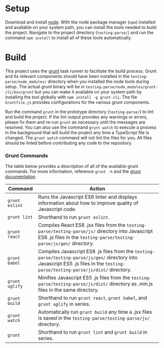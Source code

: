 # Setup
Download and install [node](https://nodejs.org/).  With the node package manager (`npm`) installed and available on your system path, you can install the tools needed to build the project.  Navigate to the project directory (`testing-parse/`) and run the command `npm install` to install all of these tools automatically.

# Build
This project uses the [grunt](http://gruntjs.com/) task runner to facilitate the build process.  Grunt and its relevant components should have been installed in the `testing-parse/node_modules/` directory when you installed the node tools during setup.  The actual grunt binary will be in `testing-parse/node_modules/grunt-cli/bin/grunt` but you can make it available on your system path by installing the tool globally with `npm install -g grunt-cli`.  The file `Gruntfile.js` provides configurations for the various grunt components.

Run the command `grunt` in the prototype directory (`testing-parse/`) to lint and build the project.  If the lint output provides any warnings or errors, please fix them and re-run `grunt` as necessary until the messages are resolved.  You can also use the command `grunt watch` to execute a process in the background that will build the project any time a TypeScript file is changed.  The `grunt watch` command will not lint the files for you.  All files should be linted before contributing any code to the repository.

### Grunt Commands
The table below provides a description of all of the available grunt commands.  For more information, reference `grunt -h` and the [grunt documentation](http://gruntjs.com/getting-started).

| Command | Action |
| --- | --- |
| `grunt eslint` | Runs the Javascript ES6 linter and displays information about how to improve quality of Javascript code. |
| `grunt lint` | Shorthand to run `grunt eslint`. |
| `grunt react` | Compiles React ES6 .jsx files from the `testing-parse/testing-parse/js/` directory into Javascript ES6 .js files in the `testing-parse/testing-parse/js/gen/` directory. |
| `grunt babel` | Compiles Javascript ES6 .js files from the `testing-parse/testing-parse/js/gen/` directory into Javascript ES5 .js files in the `testing-parse/testing-parse/js/dist/` directory. |
| `grunt uglify` | Minifies Javascript ES5 .js files from the `testing-parse/testing-parse/js/dist/` directory as .min.js files in the same directory. |
| `grunt build` | Shorthand to run `grunt react`, `grunt babel`, and `grunt uglify` in series. |
| `grunt watch` | Automatically run `grunt build` any time a .jsx files is saved in the `testing-parse/testing-parse/js/` directory. |
| `grunt` | Shorthand to run `grunt lint` and `grunt build` in series. |
